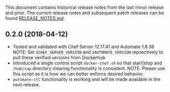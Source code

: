 This document contains historical release notes from the last minor
release and prior.  The current release notes and subsequent patch
releases can be found [RELEASE\_NOTES.md](RELEASE_NOTES.md).

## 0.2.0 (2018-04-12)
  * Tested and validated with Chef Server 12.17.41 and Automate 1.8.38 
    NOTE: Set `$CHEF_SERVER_VERSION` and `$AUTOMATE_VERSION` repsectively to pull these verified versions from Dockerhub
  * Introduced a single control script `docker-chef.sh` so that start|stop and `/hab/sup` directory clearing functionality is consistent.
    NOTE: Please use this script as it is how we can better enforce desired behavior.
  * `automate-ctl` functionality is working and will be made available in the next release.
